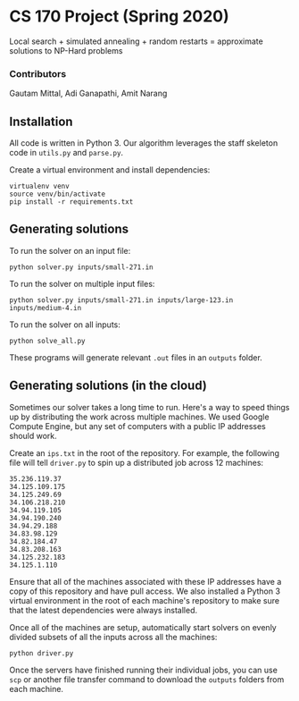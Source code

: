 # CS 170 Project (Spring 2020)

Local search + simulated annealing + random restarts = approximate solutions to NP-Hard problems

### Contributors
Gautam Mittal, Adi Ganapathi, Amit Narang

## Installation
All code is written in Python 3. Our algorithm leverages the staff skeleton code in `utils.py` and `parse.py`.

Create a virtual environment and install dependencies:
```
virtualenv venv
source venv/bin/activate
pip install -r requirements.txt
```

## Generating solutions
To run the solver on an input file:
```
python solver.py inputs/small-271.in
```

To run the solver on multiple input files:
```
python solver.py inputs/small-271.in inputs/large-123.in inputs/medium-4.in
```

To run the solver on all inputs:
```
python solve_all.py
```

These programs will generate relevant `.out` files in an `outputs` folder.

## Generating solutions (in the cloud)
Sometimes our solver takes a long time to run. Here's a way to speed things up by distributing the work across multiple machines. We used Google Compute Engine, but any set of computers with a public IP addresses should work.

Create an `ips.txt` in the root of the repository. For example, the following file will tell `driver.py` to spin up a distributed job across 12 machines:
```
35.236.119.37
34.125.109.175
34.125.249.69
34.106.218.210
34.94.119.105
34.94.190.240
34.94.29.188
34.83.98.129
34.82.184.47
34.83.208.163
34.125.232.183
34.125.1.110
```
Ensure that all of the machines associated with these IP addresses have a copy of this repository and have pull access. We also installed a Python 3 virtual environment in the root of each machine's repository to make sure that the latest dependencies were always installed.

Once all of the machines are setup, automatically start solvers on evenly divided subsets of all the inputs across all the machines:
```
python driver.py
```
Once the servers have finished running their individual jobs, you can use `scp` or another file transfer command to download the `outputs` folders from each machine.